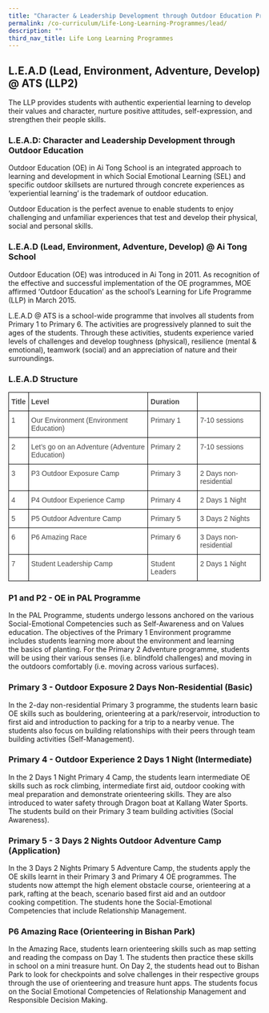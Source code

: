 ```yaml
---
title: "Character & Leadership Development through Outdoor Education Programme: LEAD"
permalink: /co-curriculum/Life-Long-Learning-Programmes/lead/
description: ""
third_nav_title: Life Long Learning Programmes
---
```

## L.E.A.D (Lead, Environment, Adventure, Develop) @ ATS (LLP2)

The LLP provides students with authentic experiential learning to develop their values and character, nurture positive attitudes, self-expression, and strengthen their people skills.

### L.E.A.D: Character and Leadership Development through Outdoor Education

Outdoor Education (OE) in Ai Tong School is an integrated approach to learning and development in which Social Emotional Learning (SEL) and specific outdoor skillsets are nurtured through concrete experiences as ‘experiential learning’ is the trademark of outdoor education.  
 
Outdoor Education is the perfect avenue to enable students to enjoy challenging and unfamiliar experiences that test and develop their physical, social and personal skills.

### L.E.A.D (Lead, Environment, Adventure, Develop) @ Ai Tong School

Outdoor Education (OE) was introduced in Ai Tong in 2011. As recognition of the effective and successful implementation of the OE programmes, MOE affirmed ‘Outdoor Education’ as the school’s Learning for Life Programme (LLP) in March 2015.

L.E.A.D @ ATS is a school-wide programme that involves all students from Primary 1 to Primary 6. The activities are progressively planned to suit the ages of the students. Through these activities, students experience varied levels of challenges and develop toughness (physical), resilience (mental & emotional), teamwork (social) and an appreciation of nature and their surroundings.

### L.E.A.D Structure

<style type="text/css">
.tg  {border-collapse:collapse;border-spacing:0;margin:0px auto;}
.tg td{border-color:black;border-style:solid;border-width:1px;font-family:Arial, sans-serif;font-size:14px;
  overflow:hidden;padding:10px 5px;word-break:normal;}
.tg th{border-color:black;border-style:solid;border-width:1px;font-family:Arial, sans-serif;font-size:14px;
  font-weight:normal;overflow:hidden;padding:10px 5px;word-break:normal;}
.tg .tg-ycr8{background-color:#ffffff;text-align:left;vertical-align:top}
.tg .tg-fwnj{background-color:#FFF;color:#454545;text-align:left;vertical-align:top}
.tg .tg-9u4g{background-color:#FFF;color:#454545;font-weight:bold;text-align:left;vertical-align:top}
</style>
<table class="tg">
<tbody>
  <tr>
    <td class="tg-9u4g">Title</td>
    <td class="tg-9u4g">Level</td>
    <td class="tg-9u4g">Duration</td>
    <td class="tg-ycr8"></td>
  </tr>
  <tr>
    <td class="tg-fwnj">1</td>
    <td class="tg-fwnj">Our Environment (Environment Education)</td>
    <td class="tg-fwnj">Primary 1</td>
    <td class="tg-fwnj">7-10 sessions</td>
  </tr>
  <tr>
    <td class="tg-fwnj">2</td>
    <td class="tg-fwnj">Let’s go on an Adventure (Adventure Education)</td>
    <td class="tg-fwnj">Primary 2</td>
    <td class="tg-fwnj">7-10 sessions</td>
  </tr>
  <tr>
    <td class="tg-fwnj">3</td>
    <td class="tg-fwnj">P3 Outdoor Exposure Camp</td>
    <td class="tg-fwnj">Primary 3</td>
    <td class="tg-fwnj">2 Days non-residential</td>
  </tr>
  <tr>
    <td class="tg-fwnj">4</td>
    <td class="tg-fwnj">P4 Outdoor Experience Camp</td>
    <td class="tg-fwnj">Primary 4</td>
    <td class="tg-fwnj">2 Days 1 Night</td>
  </tr>
  <tr>
    <td class="tg-fwnj">5</td>
    <td class="tg-fwnj">P5 Outdoor Adventure Camp</td>
    <td class="tg-fwnj">Primary 5</td>
    <td class="tg-fwnj">3 Days 2 Nights</td>
  </tr>
  <tr>
    <td class="tg-fwnj">6</td>
    <td class="tg-fwnj">P6 Amazing Race</td>
    <td class="tg-fwnj">Primary 6</td>
    <td class="tg-fwnj">3 Days non-residential</td>
  </tr>
  <tr>
    <td class="tg-fwnj">7</td>
    <td class="tg-fwnj">Student Leadership Camp</td>
    <td class="tg-fwnj">Student Leaders</td>
    <td class="tg-fwnj">2 Days 1 Night</td>
  </tr>
</tbody>
</table>


### P1 and P2 - OE in PAL Programme

In the PAL Programme, students undergo lessons anchored on the various Social-Emotional Competencies such as Self-Awareness and on Values education. The objectives of the Primary 1 Environment programme includes students learning more about the environment and learning the basics of planting. For the Primary 2 Adventure programme, students will be using their various senses (i.e. blindfold challenges) and moving in the outdoors comfortably (i.e. moving across various surfaces).

### Primary 3 - Outdoor Exposure 2 Days Non-Residential (Basic)

In the 2-day non-residential Primary 3 programme, the students learn basic OE skills such as bouldering, orienteering at a park/reservoir, introduction to first aid and introduction to packing for a trip to a nearby venue. The students also focus on building relationships with their peers through team building activities (Self-Management).

### Primary 4 - Outdoor Experience 2 Days 1 Night (Intermediate)

In the 2 Days 1 Night Primary 4 Camp, the students learn intermediate OE skills such as rock climbing, intermediate first aid, outdoor cooking with meal preparation and demonstrate orienteering skills. They are also introduced to water safety through Dragon boat at Kallang Water Sports. The students build on their Primary 3 team building activities (Social Awareness).

### Primary 5 - 3 Days 2 Nights Outdoor Adventure Camp (Application)

In the 3 Days 2 Nights Primary 5 Adventure Camp, the students apply the OE skills learnt in their Primary 3 and Primary 4 OE programmes. The students now attempt the high element obstacle course, orienteering at a park, rafting at the beach, scenario based first aid and an outdoor cooking competition. The students hone the Social-Emotional Competencies that include Relationship Management.

### P6 Amazing Race (Orienteering in Bishan Park)

In the Amazing Race, students learn orienteering skills such as map setting and reading the compass on Day 1. The students then practice these skills in school on a mini treasure hunt. On Day 2, the students head out to Bishan Park to look for checkpoints and solve challenges in their respective groups through the use of orienteering and treasure hunt apps. The students focus on the Social Emotional Competencies of Relationship Management and Responsible Decision Making.